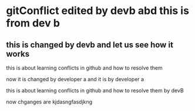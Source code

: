 # gitConflict  edited by devb abd this is from dev b

## this is changed by devb and let us see how it works

this is about learning conflicts in github and how to resolve them

now it is changed by developer a and it is by developer a

this is about learning conflicts in github and how to resolve them by devB

now chganges are kjdasngfasdjkng

